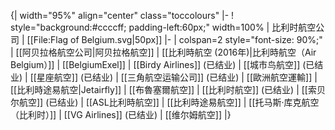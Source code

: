 {| width="95%" align="center" class="toccolours"
|- 
! style="background:#ccccff; padding-left:60px;" width=100% | 比利时航空公司
| [[File:Flag of Belgium.svg|50px]]
|-
| colspan=2 style="font-size: 90%;" | [[阿贝拉格航空公司|阿贝拉格航空]] | [[比利時航空 (2016年)|比利時航空（Air Belgium）]] | [[BelgiumExel]] | [[Birdy Airlines]] (已结业) | [[城市鸟航空]] (已结业) | [[星座航空]] (已结业) | [[三角航空运输公司]] (已结业) | [[歐洲航空運輸]] | [[比利時途易航空|Jetairfly]] | [[布魯塞爾航空]] | [[比利时航空]] (已结业) | [[索贝尔航空]] (已结业) | [[ASL比利時航空]] | [[比利時途易航空]] | [[托马斯·库克航空（比利时）]] | [[VG Airlines]] (已结业) | [[维尔姆航空]]
|}